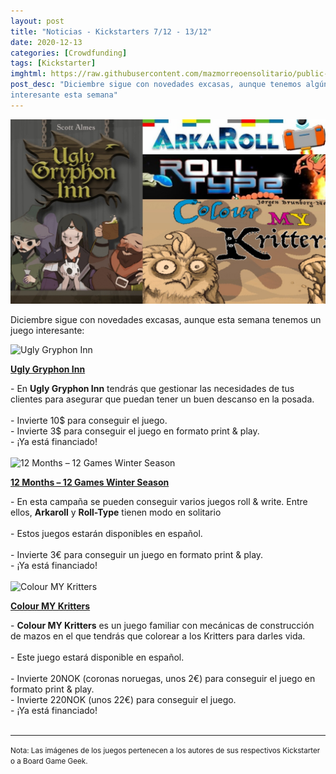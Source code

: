 ```yaml
---
layout: post
title: "Noticias - Kickstarters 7/12 - 13/12"
date: 2020-12-13
categories: [Crowdfunding]
tags: [Kickstarter]
imghtml: https://raw.githubusercontent.com/mazmorreoensolitario/public-images/master/crowdfunding/crowdfunding-20-1207-1213.jpg
post_desc: "Diciembre sigue con novedades excasas, aunque tenemos algún juego
interesante esta semana"
---
```


![](https://raw.githubusercontent.com/mazmorreoensolitario/public-images/master/crowdfunding/crowdfunding-20-1207-1213.jpg)

Diciembre sigue con novedades excasas, aunque esta semana tenemos un juego
interesante:

<div class="row">
    <div class="col-md-3">
        <img width="200" height="200"
            src="https://cf.geekdo-images.com/hPZdbeObUhy5wJ2vV9xUrg__imagepage/img/YzMQESN-4_Im4xDqU9_eS_EuQgI=/fit-in/900x600/filters:no_upscale():strip_icc()/pic5836225.png"
            class="img-thumbnail" alt="Ugly Gryphon Inn">
    </div>
    <div class="col-md-9">
        <p>
            <a target="_blank" 
                href=" https://www.kickstarter.com/projects/239309591/ugly-gryphon-inn?ref=mazmorreoensolitario">
            <strong>Ugly Gryphon Inn</strong>
            </a>
        </p>
        - En <strong>Ugly Gryphon Inn</strong> tendrás que gestionar las
        necesidades de tus clientes para asegurar que puedan tener un buen
        descanso en la posada. 
        <br>
        <br>
	         - Invierte 10$ para conseguir el juego.<br>
             - Invierte 3$ para conseguir el juego en formato print & play.<br>
         - ¡Ya está financiado!
    </div>
</div>
<br>

<div class="row">
    <div class="col-md-3">
        <img width="200" height="200"
            src="https://ksr-ugc.imgix.net/assets/031/589/999/1f2699eae8b46fba71ad9c1ccee9fe39_original.jpeg?ixlib=rb-2.1.0&w=680&fit=max&v=1606709094&auto=format&frame=1&q=92&s=643aba75596b4e31cf2dd49434868f9b"
            class="img-thumbnail" alt="12 Months – 12 Games Winter Season">
    </div>
    <div class="col-md-9">
        <p>
            <a target="_blank" 
                href="hhttps://www.kickstarter.com/projects/printandfun/12-months-12-games-winter-season?ref=mazmorreoensolitario">
            <strong>12 Months – 12 Games Winter Season</strong>
            </a>
        </p>
        - En esta campaña se pueden conseguir varios juegos roll & write. Entre
        ellos, <strong>Arkaroll</strong> y <strong>Roll-Type</strong> tienen
        modo en solitario
        <br>
        <br>
	        - Estos juegos estarán disponibles en español.
            <br>
            <br>
         - Invierte 3€ para conseguir un juego en formato print & play.<br>
         - ¡Ya está financiado!
    </div>
</div>
<br>

<div class="row">
    <div class="col-md-3">
        <img width="200" height="200"
            src="https://cf.geekdo-images.com/tcmJ7D1clp_imvN9zNWGEA__imagepage/img/hU3odmauUT1eF89g5B1XlbAI8zI=/fit-in/900x600/filters:no_upscale():strip_icc()/pic5258919.png"
            class="img-thumbnail" alt="Colour MY Kritters">
    </div>
    <div class="col-md-9">
        <p>
            <a target="_blank" 
                href="https://www.kickstarter.com/projects/simplicatus-games/colour-my-kritters?ref=mazmorreoensolitario">
            <strong>Colour MY Kritters</strong>
            </a>
        </p>
        - <strong>Colour MY Kritters</strong> es un juego familiar con
        mecánicas de construcción de mazos en el que tendrás que colorear a los
        Kritters para darles vida.
        <br>
        <br>
	        - Este juego estará disponible en español.
            <br>
            <br>
         - Invierte 20NOK (coronas noruegas, unos 2€) para conseguir el juego
           en formato print & play.<br>
         - Invierte 220NOK (unos 22€) para conseguir el juego.<br>
         - ¡Ya está financiado!
    </div>
</div>
<br>


<hr>

<small>Nota: Las imágenes de los juegos pertenecen a los autores de sus
respectivos Kickstarter o a Board Game Geek.</small>
